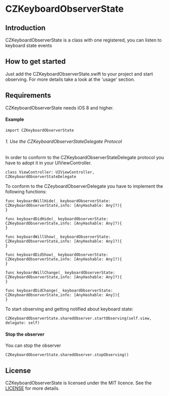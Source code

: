 # CZKeyboardObserverState



## Introduction
CZKeyboardObserverState is a class with one registered, you can listen to keyboard state events

## How to get started
Just add the CZKeyboardObserverState.swift to your project and start observing.
For more details take a look at the 'usage' section.

## Requirements
CZKeyboardObserverState needs iOS 8 and higher.

#### Example

    import CZKeyboardObserverState

###### 1. Use the CZKeyboardObserverStateDelegate Protocol

In order to conform to the CZKeyboardObserverStateDelegate protocol you have to adopt it in your UIViewController.

	class ViewController: UIViewController, CZKeyboardObserverStateDelegate

To conform to the CZeyboardObserverDelegate you have to implement the following functions:

	
	func keyboardWillHide(_ keyboardObserverState: CZKeyboardObserverState,info: [AnyHashable: Any]?){
    }
    
    func keyboardDidHide(_ keyboardObserverState: CZKeyboardObserverState,info: [AnyHashable: Any]?){
    }
    
    func keyboardWillShow(_ keyboardObserverState: CZKeyboardObserverState,info: [AnyHashable: Any]?){
    }
    
    func keyboardDidShow(_ keyboardObserverState: CZKeyboardObserverState,info: [AnyHashable: Any]?){
    }
    
    func keyboardWillChange(_ keyboardObserverState: CZKeyboardObserverState,info: [AnyHashable: Any]?){
    }
    
    func keyboardDidChange(_ keyboardObserverState: CZKeyboardObserverState,info: [AnyHashable: Any]){
    }


To start observing and getting notified about keyboard state:
        
    CZKeyboardObserverState.sharedObserver.startObserving(self.view, delegate: self)

#### Stop the observer

You can stop the observer

	CZKeyboardObserverState.sharedObserver.stopObserving()


## License
CZKeyboardObserverState is licensed under the MIT licence. See the [LICENSE](https://github.com/edwinps/CZKeyboardObserverState/blob/master/LICENSE) for more details.